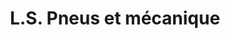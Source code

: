 ---
title: "L.S. Pneus et mécanique"
url: /vaudreuil-dorion/l-s-pneus-et-mecanique/
shop: car repair
---